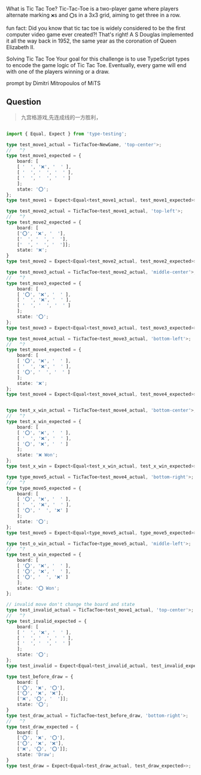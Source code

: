 What is Tic Tac Toe?
Tic-Tac-Toe is a two-player game where players alternate marking `❌`s and `⭕`s in a 3x3 grid, aiming to get three in a row.

fun fact: Did you know that tic tac toe is widely considered to be the first computer video game ever created?! That's right! A S Douglas implemented it all the way back in 1952, the same year as the coronation of Queen Elizabeth II.

Solving Tic Tac Toe
Your goal for this challenge is to use TypeScript types to encode the game logic of Tic Tac Toe. Eventually, every game will end with one of the players winning or a draw.

prompt by Dimitri Mitropoulos of MiTS

## Question

> 九宫格游戏,先连成线的一方胜利，


```ts

import { Equal, Expect } from 'type-testing';

type test_move1_actual = TicTacToe<NewGame, 'top-center'>;
//   ^?
type test_move1_expected = {
	board: [
	[ '  ', '❌', '  ' ],
	[ '  ', '  ', '  ' ],
	[ '  ', '  ', '  ' ]
	];
	state: '⭕';
};
type test_move1 = Expect<Equal<test_move1_actual, test_move1_expected>>;

type test_move2_actual = TicTacToe<test_move1_actual, 'top-left'>;
//   ^?
type test_move2_expected = {
	board: [
	['⭕', '❌', '  '], 
	['  ', '  ', '  '], 
	['  ', '  ', '  ']];
	state: '❌';
}
type test_move2 = Expect<Equal<test_move2_actual, test_move2_expected>>;

type test_move3_actual = TicTacToe<test_move2_actual, 'middle-center'>;
//   ^?
type test_move3_expected = {
	board: [
	[ '⭕', '❌', '  ' ],
	[ '  ', '❌', '  ' ],
	[ '  ', '  ', '  ' ]
	];
	state: '⭕';
};
type test_move3 = Expect<Equal<test_move3_actual, test_move3_expected>>;

type test_move4_actual = TicTacToe<test_move3_actual, 'bottom-left'>;
//   ^?
type test_move4_expected = {
	board: [
	[ '⭕', '❌', '  ' ],
	[ '  ', '❌', '  ' ],
	[ '⭕', '  ', '  ' ]
	];
	state: '❌';
};
type test_move4 = Expect<Equal<test_move4_actual, test_move4_expected>>;


type test_x_win_actual = TicTacToe<test_move4_actual, 'bottom-center'>;
//   ^?
type test_x_win_expected = {
	board: [
	[ '⭕', '❌', '  ' ],
	[ '  ', '❌', '  ' ],
	[ '⭕', '❌', '  ' ]
	];
	state: '❌ Won';
};
type test_x_win = Expect<Equal<test_x_win_actual, test_x_win_expected>>;

type type_move5_actual = TicTacToe<test_move4_actual, 'bottom-right'>;
//   ^?
type type_move5_expected = {
	board: [
	[ '⭕', '❌', '  ' ],
	[ '  ', '❌', '  ' ],
	[ '⭕', '  ', '❌' ]
	];
	state: '⭕';
};
type test_move5 = Expect<Equal<type_move5_actual, type_move5_expected>>;

type test_o_win_actual = TicTacToe<type_move5_actual, 'middle-left'>;
//   ^?
type test_o_win_expected = {
	board: [
	[ '⭕', '❌', '  ' ],
	[ '⭕', '❌', '  ' ],
	[ '⭕', '  ', '❌' ]
	];
	state: '⭕ Won';
};

// invalid move don't change the board and state
type test_invalid_actual = TicTacToe<test_move1_actual, 'top-center'>;
//   ^?
type test_invalid_expected = {
	board: [
	[ '  ', '❌', '  ' ],
	[ '  ', '  ', '  ' ],
	[ '  ', '  ', '  ' ]
	];
	state: '⭕';
};
type test_invalid = Expect<Equal<test_invalid_actual, test_invalid_expected>>;

type test_before_draw = {
	board: [
	['⭕', '❌', '⭕'], 
	['⭕', '❌', '❌'], 
	['❌', '⭕', '  ']];
	state: '⭕';
}
type test_draw_actual = TicTacToe<test_before_draw, 'bottom-right'>;
//   ^?
type test_draw_expected = {
	board: [
	['⭕', '❌', '⭕'], 
	['⭕', '❌', '❌'], 
	['❌', '⭕', '⭕']];
	state: 'Draw';
}
type test_draw = Expect<Equal<test_draw_actual, test_draw_expected>>;
```
